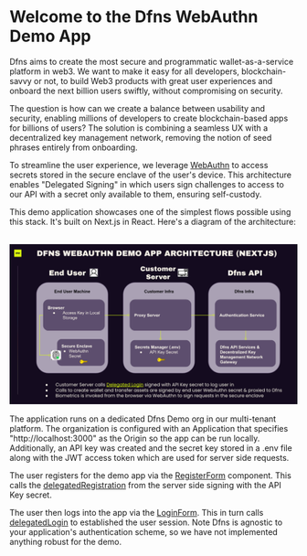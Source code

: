 # Welcome to the Dfns WebAuthn Demo App

Dfns aims to create the most secure and programmatic wallet-as-a-service platform in web3. We want to make it easy for all developers, blockchain-savvy or not, to build Web3 products with great user experiences and onboard the next billion users swiftly, without compromising on security.

The question is how can we create a balance between usability and security, enabling millions of developers to create blockchain-based apps for billions of users? The solution is combining a seamless UX with a decentralized key management network, removing the notion of seed phrases entirely from onboarding.

To streamline the user experience, we leverage [WebAuthn](webauthn.guide) to access secrets stored in the secure enclave of the user's device. This architecture enables "Delegated Signing" in which users sign challenges to access to our API with a secret only available to them, ensuring self-custody.

This demo application showcases one of the simplest flows possible using this stack. It's built on Next.js in React. Here's a diagram of the architecture:

<br>
<img src="public/demoapparch.png" alt="Demo App Architecture"/>
<br>

The application runs on a dedicated Dfns Demo org in our multi-tenant platform. The organization is configured with an Application that specifies "http://localhost:3000" as the Origin so the app can be run locally. Additionally, an API key was created and the secret key stored in a .env file along with the JWT access token which are used for server side requests.

The user registers for the demo app via the [RegisterForm](https://github.com/dfnsext/authv2-demo-app/blob/m/src/components/RegisterForm/RegisterForm.tsx) component. This calls the [delegatedRegistration](https://github.com/dfnsext/authv2-demo-app/blob/m/src/utils/sendApiRequest.ts#L46) from the server side signing with the API Key secret.

The user then logs into the app via the [LoginForm](https://github.com/dfnsext/authv2-demo-app/blob/m/src/components/LoginForm/LoginForm.tsx). This in turn calls [delegatedLogin](https://github.com/dfnsext/authv2-demo-app/blob/m/src/utils/sendApiRequest.ts#L19) to established the user session. Note Dfns is agnostic to your application's authentication scheme, so we have not implemented anything robust for the demo.
